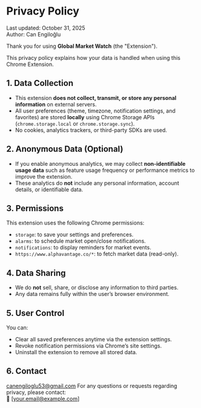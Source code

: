 # Privacy Policy

Last updated: October 31, 2025  
Author: Can Engiloğlu  

Thank you for using **Global Market Watch** (the "Extension").

This privacy policy explains how your data is handled when using this Chrome Extension.

## 1. Data Collection
- This extension **does not collect, transmit, or store any personal information** on external servers.  
- All user preferences (theme, timezone, notification settings, and favorites) are stored **locally** using Chrome Storage APIs (`chrome.storage.local` or `chrome.storage.sync`).
- No cookies, analytics trackers, or third-party SDKs are used.

## 2. Anonymous Data (Optional)
- If you enable anonymous analytics, we may collect **non-identifiable usage data** such as feature usage frequency or performance metrics to improve the extension.
- These analytics do **not** include any personal information, account details, or identifiable data.

## 3. Permissions
This extension uses the following Chrome permissions:
- `storage`: to save your settings and preferences.
- `alarms`: to schedule market open/close notifications.
- `notifications`: to display reminders for market events.
- `https://www.alphavantage.co/*`: to fetch market data (read-only).

## 4. Data Sharing
- We do **not** sell, share, or disclose any information to third parties.
- Any data remains fully within the user’s browser environment.

## 5. User Control
You can:
- Clear all saved preferences anytime via the extension settings.
- Revoke notification permissions via Chrome’s site settings.
- Uninstall the extension to remove all stored data.

## 6. Contact

canengiloglu53@gmail.com
For any questions or requests regarding privacy, please contact:  
📧 [your.email@example.com]
